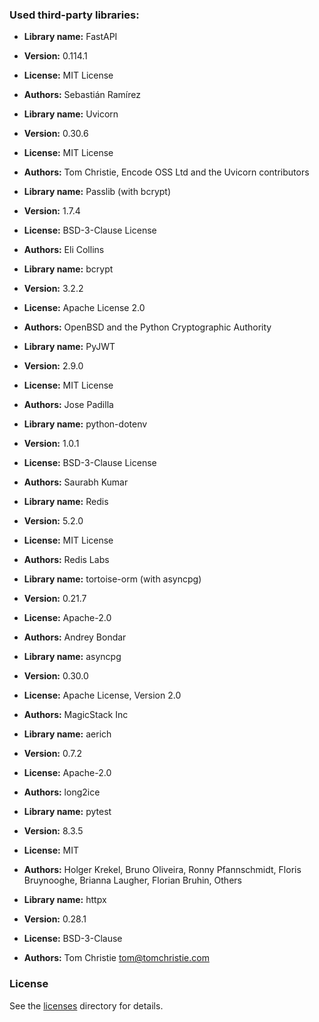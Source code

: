 ### Used third-party libraries:

- **Library name:** FastAPI
- **Version:** 0.114.1
- **License:** MIT License
- **Authors:** Sebastián Ramírez


- **Library name:** Uvicorn
- **Version:** 0.30.6
- **License:** MIT License
- **Authors:** Tom Christie, Encode OSS Ltd and the Uvicorn contributors


- **Library name:** Passlib (with bcrypt)
- **Version:** 1.7.4
- **License:** BSD-3-Clause License
- **Authors:** Eli Collins


- **Library name:** bcrypt
- **Version:** 3.2.2
- **License:** Apache License 2.0
- **Authors:** OpenBSD and the Python Cryptographic Authority


- **Library name:** PyJWT
- **Version:** 2.9.0
- **License:** MIT License
- **Authors:** Jose Padilla


- **Library name:** python-dotenv
- **Version:** 1.0.1
- **License:** BSD-3-Clause License
- **Authors:** Saurabh Kumar


- **Library name:** Redis
- **Version:** 5.2.0
- **License:** MIT License
- **Authors:** Redis Labs


- **Library name:** tortoise-orm (with asyncpg)
- **Version:** 0.21.7
- **License:** Apache-2.0
- **Authors:** Andrey Bondar


- **Library name:** asyncpg
- **Version:** 0.30.0
- **License:** Apache License, Version 2.0
- **Authors:** MagicStack Inc


- **Library name:** aerich
- **Version:** 0.7.2
- **License:** Apache-2.0
- **Authors:** long2ice


- **Library name:** pytest
- **Version:** 8.3.5
- **License:** MIT
- **Authors:**  Holger Krekel, Bruno Oliveira, Ronny Pfannschmidt, Floris Bruynooghe, Brianna Laugher, Florian Bruhin, Others


- **Library name:** httpx
- **Version:** 0.28.1
- **License:** BSD-3-Clause
- **Authors:** Tom Christie <tom@tomchristie.com>

### License
See the [licenses]() directory for details.

